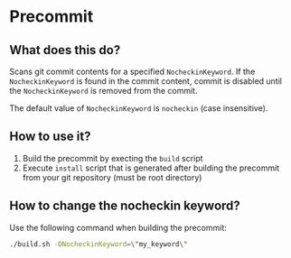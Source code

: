 # Precommit

## What does this do?

Scans git commit contents for a specified `NocheckinKeyword`. If the `NocheckinKeyword` is found in the commit content, commit is disabled until the `NocheckinKeyword` is removed from the commit.

The default value of `NocheckinKeyword` is `nocheckin` (case insensitive).


## How to use it?
1. Build the precommit by execting the `build` script
2. Execute `install` script that is generated after building the precommit from your git repository (must be root directory)


## How to change the nocheckin keyword?

Use the following command when building the precommit:
```sh
./build.sh -DNocheckinKeyword=\"my_keyword\"
```
